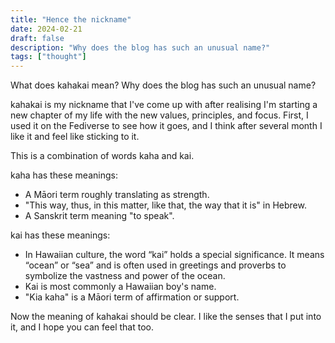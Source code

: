 ```yaml
---
title: "Hence the nickname"
date: 2024-02-21
draft: false
description: "Why does the blog has such an unusual name?"
tags: ["thought"]
---
```


What does kahakai mean? Why does the blog has such an unusual name?

kahakai is my nickname that I've come up with after realising I'm starting a new chapter of my life with the new values, principles, and focus. First, I used it on the Fediverse to see how it goes, and I think after several month I like it and feel like sticking to it.

This is a combination of words kaha and kai.

kaha has these meanings:
- A Māori term roughly translating as strength.
- "This way, thus, in this matter, like that, the way that it is" in Hebrew.
- A Sanskrit term meaning "to speak".

kai has these meanings:
- In Hawaiian culture, the word “kai” holds a special significance. It means “ocean” or “sea” and is often used in greetings and proverbs to symbolize the vastness and power of the ocean.
- Kai is most commonly a Hawaiian boy's name.
- "Kia kaha" is a Māori term of affirmation or support.

Now the meaning of kahakai should be clear. I like the senses that I put into it, and I hope you can feel that too.
